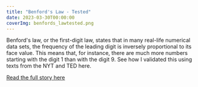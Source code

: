 ```yaml
---
title: "Benford's Law - Tested"
date: 2023-03-30T00:00:00
coverImg: benfords_lawtested.png
---
```


Benford's law, or the first-digit law, states that in many real-life numerical data sets, the frequency of the leading digit is inversely proportional to its face value. This means that, for instance, there are much more numbers starting with the digit 1 than with the digit 9. See how I validated this using texts from the NYT and TED here.

<!--more-->


[Read the full story here](https://www.linkedin.com/posts/milan-janosov_data-datavisualization-datascience-activity-7050395643491622912-pAEi?utm_source=share&utm_medium=member_ios)
